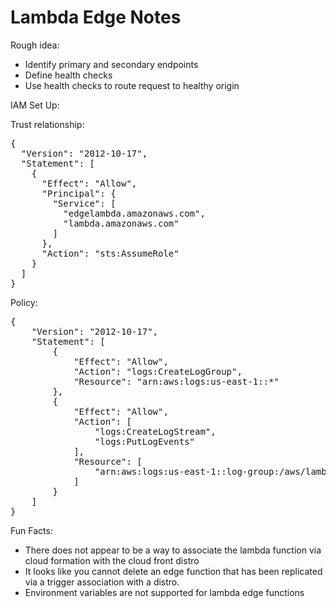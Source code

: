 # Lambda Edge Notes

Rough idea:

* Identify primary and secondary endpoints
* Define health checks
* Use health checks to route request to healthy origin


IAM Set Up:

Trust relationship:

<pre>
{
  "Version": "2012-10-17",
  "Statement": [
    {
      "Effect": "Allow",
      "Principal": {
        "Service": [
          "edgelambda.amazonaws.com",
          "lambda.amazonaws.com"
        ]
      },
      "Action": "sts:AssumeRole"
    }
  ]
}
</pre>

Policy:

<pre>
{
    "Version": "2012-10-17",
    "Statement": [
        {
            "Effect": "Allow",
            "Action": "logs:CreateLogGroup",
            "Resource": "arn:aws:logs:us-east-1:<account no>:*"
        },
        {
            "Effect": "Allow",
            "Action": [
                "logs:CreateLogStream",
                "logs:PutLogEvents"
            ],
            "Resource": [
                "arn:aws:logs:us-east-1:<account no>:log-group:/aws/lambda/todosEdge:*"
            ]
        }
    ]
}
</pre>

Fun Facts:

* There does not appear to be a way to associate the lambda function via cloud formation
with the cloud front distro
* It looks like you cannot delete an edge function that has been replicated via a trigger
association with a distro.
* Environment variables are not supported for lambda edge functions